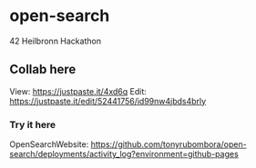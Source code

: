 # open-search
42 Heilbronn Hackathon 

## Collab here
View: https://justpaste.it/4xd6q
Edit: https://justpaste.it/edit/52441756/id99nw4jbds4brly

### Try it here
OpenSearchWebsite: https://github.com/tonyrubombora/open-search/deployments/activity_log?environment=github-pages
